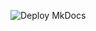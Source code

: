 ![Deploy MkDocs](https://github.com/dinatalediego/crew-up/actions/workflows/deploy-mkdocs.yml/badge.svg)
